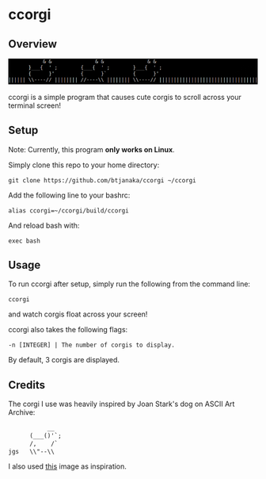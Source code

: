 # ccorgi


## Overview

![](docs/sample.png)

ccorgi is a simple program that causes cute corgis to scroll across your
terminal screen!


## Setup

Note: Currently, this program **only works on Linux**.

Simply clone this repo to your home directory:
```shell
git clone https://github.com/btjanaka/ccorgi ~/ccorgi
```
Add the following line to your bashrc:
```shell
alias ccorgi=~/ccorgi/build/ccorgi
```
And reload bash with:
```shell
exec bash
```


## Usage

To run ccorgi after setup, simply run the following from the command line:
```
ccorgi
```
and watch corgis float across your screen!

ccorgi also takes the following flags:
```
-n [INTEGER] | The number of corgis to display.
```
By default, 3 corgis are displayed.


## Credits

The corgi I use was heavily inspired by Joan Stark's dog on ASCII Art Archive:

```
           __
      (___()'`;
      /,    /`
jgs   \\"--\\
```

I also used [this](http://getdrawings.com/pembroke-welsh-corgi-clipart#pembroke-welsh-corgi-clipart-1.jpg) image as inspiration.
